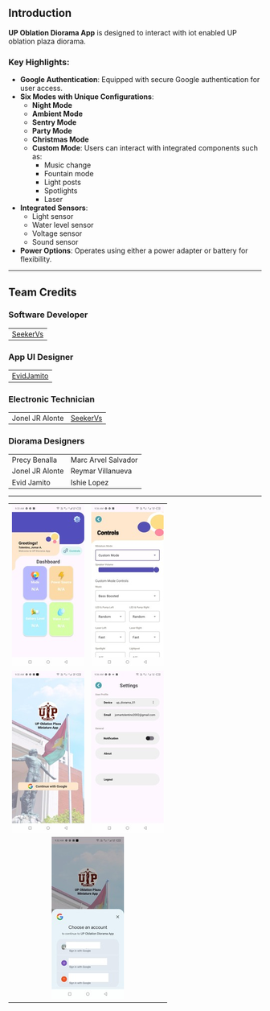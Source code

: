## Introduction

**UP Oblation Diorama App** is designed to interact with iot enabled UP oblation plaza diorama.

### Key Highlights:

- **Google Authentication**: Equipped with secure Google authentication for user access.  
- **Six Modes with Unique Configurations**:  
  - **Night Mode**  
  - **Ambient Mode**  
  - **Sentry Mode**  
  - **Party Mode**  
  - **Christmas Mode**  
  - **Custom Mode**: Users can interact with integrated components such as:  
    - Music change  
    - Fountain mode  
    - Light posts  
    - Spotlights  
    - Laser  
- **Integrated Sensors**:  
  - Light sensor  
  - Water level sensor  
  - Voltage sensor  
  - Sound sensor  
- **Power Options**: Operates using either a power adapter or battery for flexibility.  

---

## Team Credits

### Software Developer  
<table>
  <tr>
    <td><a href="https://github.com/SeekerVs">SeekerVs</a></td>
  </tr>
</table>

### App UI Designer  
<table>
  <tr>
    <td><a href="https://github.com/EvidJamito">EvidJamito</a></td>
  </tr>
</table>

### Electronic Technician  
<table>
  <tr>
    <td>Jonel JR Alonte</td>
    <td><a href="https://github.com/SeekerVs">SeekerVs</a></td>
  </tr>
</table>

### Diorama Designers  
<table>
  <tr>
    <td>Precy Benalla</td>
    <td>Marc Arvel Salvador</td>
  </tr>
  <tr>
    <td>Jonel JR Alonte</td>
    <td>Reymar Villanueva</td>
  </tr>
  <tr>
    <td>Evid Jamito</td>
    <td>Ishie Lopez</td>
  </tr>
</table>

---

<table>
  <tr>
    <td>
      <img src="https://raw.githubusercontent.com/seekerVs/UP-Oblation-Diorama_App/main/demo%20images/467462619_1337222307729412_5298046835836525372_n.jpg" alt="Image">
    </td>
    <td>
      <img src="https://raw.githubusercontent.com/seekerVs/UP-Oblation-Diorama_App/main/demo%20images/467459375_2808998065944416_6895024914892708923_n.jpg" alt="Image">
    </td>
  </tr>
  <tr>
    <td>
      <img src="https://raw.githubusercontent.com/seekerVs/UP-Oblation-Diorama_App/main/demo%20images/467456702_1185204330006156_299890435009467746_n.jpg" alt="Image">
    </td>
    <td>
      <img src="https://raw.githubusercontent.com/seekerVs/UP-Oblation-Diorama_App/main/demo%20images/462568625_1614467812838405_8940945305707783859_n.jpg" alt="Image">
    </td>
  </tr>
  <tr>
    <td colspan="2" align="center">
      <img src="https://raw.githubusercontent.com/seekerVs/UP-Oblation-Diorama_App/main/demo%20images/462548645_1082177873173466_1504629648522392956_n.jpg" alt="Image">
    </td>
  </tr>
</table>

